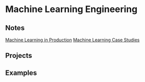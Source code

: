 # Machine Learning Engineering

## Notes

[Machine Learning in Production](./machine_learning_in_production/README.md)
[Machine Learning Case Studies](./machine_learning_case_studies/README.md)

## Projects

## Examples
